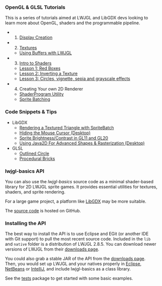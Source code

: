 ### OpenGL & GLSL Tutorials

This is a series of tutorials aimed at LWJGL and LibGDX devs looking to learn more about OpenGL, shaders and the programmable pipeline.

* 1. [Display Creation](wiki/Display)
* 2. [Textures](wiki/Textures)
  * [Using Buffers with LWJGL](wiki/Java-NIO-Buffers)
* 3. [Intro to Shaders](wiki/Shaders)
  * [Lesson 1: Red Boxes](wiki/ShaderLesson1)
  * [Lesson 2: Inverting a Texture](wiki/ShaderLesson2)
  * [Lesson 3: Circles, vignette, sepia and grayscale effects](wiki/ShaderLesson3)
* 4. Creating Your own 2D Renderer
  * [ShaderProgram Utility](wiki/ShaderProgram-Utility)
  * [Sprite Batching](wiki/SpriteBatch)

### Code Snippets & Tips

* LibGDX
  * [Rendering a Textured Triangle with SpriteBatch](https://gist.github.com/4255476)
  * [Hiding the Mouse Cursor (Desktop)](https://gist.github.com/4255483)
  * [Sprite Brightness/Contrast in GL11 and GL20](wiki/LibGDX-Brightness-&-Contrast)
  * [Using Java2D For Advanced Shapes & Rasterization (Desktop)](wiki/LibGDX-&-Java2D)
* GLSL
  * [Outlined Circle](http://glsl.heroku.com/e#4635.0)
  * [Procedural Bricks](http://glsl.heroku.com/e#5215.13)

### lwjgl-basics API

You can also use the *lwjgl-basics* source code as a minimal shader-based library for 2D LWJGL sprite games. It provides essential utilities for textures, shaders, and sprite rendering.

For a large game project, a platform like [LibGDX](http://libgdx.badlogicgames.com/) may be more suitable.

The [source code](https://github.com/mattdesl/lwjgl-basics) is hosted on GitHub.

### Installing the API

The best way to install the API is to use Eclipse and EGit (or another IDE with Git support) to pull the most recent source code. Included in the `lib` and `native` folder is a distribution of LWJGL 2.8.5. You can download newer versions of LWJGL from their [downloads page](http://lwjgl.org/download.php). 

You could also grab a stable JAR of the API from the [downloads page](https://github.com/mattdesl/lwjgl-basics/downloads). Then, you would set up LWJGL and your natives properly in [Eclipse](http://www.lwjgl.org/wiki/index.php?title=Setting_Up_LWJGL_with_Eclipse), [NetBeans](http://www.lwjgl.org/wiki/index.php?title=Setting_Up_LWJGL_with_NetBeans) or [IntelliJ](http://www.lwjgl.org/wiki/index.php?title=Setting_Up_LWJGL_with_IntelliJ_IDEA), and include lwjgl-basics as a class library.

See the [tests](https://github.com/mattdesl/lwjgl-basics/tree/master/test/mdesl/test) package to get started with some basic examples.